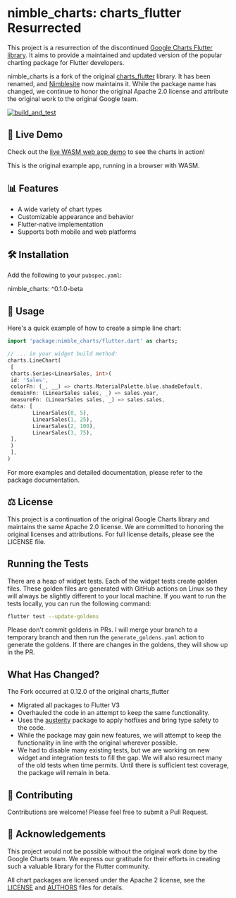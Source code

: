 # nimble_charts: charts_flutter Resurrected

This project is a resurrection of the discontinued [Google Charts Flutter library](https://github.com/google/charts). It aims to provide a maintained and updated version of the popular charting package for Flutter developers.

nimble_charts is a fork of the original [charts_flutter](https://pub.dev/packages/charts_flutter) library. It has been renamed, and [Nimblesite](https://www.nimblesite.co/) now maintains it. While the package name has changed, we continue to honor the original Apache 2.0 license and attribute the original work to the original Google team.

[![build_and_test](https://github.com/Nimblesite/nimble_charts/actions/workflows/build_and_test.yml/badge.svg)](https://github.com/Nimblesite/nimble_charts/actions/workflows/build_and_test.yml)

## 🚀 Live Demo

Check out the [live WASM web app demo](https://nimblesite.github.io/nimble_charts/) to see the charts in action!

This is the original example app, running in a browser with WASM.

## 📊 Features

- A wide variety of chart types
- Customizable appearance and behavior
- Flutter-native implementation
- Supports both mobile and web platforms

## 🛠️ Installation

Add the following to your `pubspec.yaml`:

nimble_charts: ^0.1.0-beta

## 📝 Usage

Here's a quick example of how to create a simple line chart:

```dart
import 'package:nimble_charts/flutter.dart' as charts;

// ... in your widget build method:
charts.LineChart(
 [
 charts.Series<LinearSales, int>(
 id: 'Sales',
 colorFn: (_, __) => charts.MaterialPalette.blue.shadeDefault,
 domainFn: (LinearSales sales, _) => sales.year,
 measureFn: (LinearSales sales, _) => sales.sales,
 data: [
        LinearSales(0, 5),
        LinearSales(1, 25),
        LinearSales(2, 100),
        LinearSales(3, 75),
 ],
 )
 ],
)
```

For more examples and detailed documentation, please refer to the package documentation.

## ⚖️ License
This project is a continuation of the original Google Charts library and maintains the same Apache 2.0 license. We are committed to honoring the original licenses and attributions. For full license details, please see the LICENSE file.

## Running the Tests

There are a heap of widget tests. Each of the widget tests create golden files. These golden files are generated with GitHub actions on Linux so they will always be slightly different to your local machine. If you want to run the tests locally, you can run the following command:

```bash
flutter test --update-goldens
```

Please don't commit goldens in PRs. I will merge your branch to a temporary branch and then run the `generate_goldens.yaml` action to generate the goldens. If there
are changes in the goldens, they will show up in the PR.

## What Has Changed?

The Fork occurred at 0.12.0 of the original charts_flutter

- Migrated all packages to Flutter V3
- Overhauled the code in an attempt to keep the same functionality. 
- Uses the [austerity](https://pub.dev/packages/austerity) package to apply hotfixes and bring type safety to the code.
- While the package may gain new features, we will attempt to keep the functionality in line with the original wherever possible.
- We had to disable many existing tests, but we are working on new widget and integration tests to fill the gap. We will also resurrect many of the old tests when time permits. Until there is sufficient test coverage, the package will remain in beta.

## 🤝 Contributing
Contributions are welcome! Please feel free to submit a Pull Request.

## 📣 Acknowledgements
This project would not be possible without the original work done by the Google Charts team. We express our gratitude for their efforts in creating such a valuable library for the Flutter community.

All chart packages are licensed under the Apache 2 license, see the
[LICENSE](LICENSE) and [AUTHORS](AUTHORS) files for details.